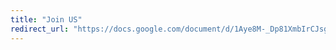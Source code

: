 ```yaml
---
title: "Join US"
redirect_url: "https://docs.google.com/document/d/1Aye8M-_Dp81XmbIrCJsgJdprJ6JbslQ0TxCcgjl5DR0/edit?usp=sharing"
---
```

